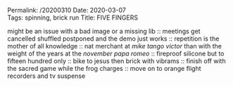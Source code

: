 Permalink: /20200310
Date: 2020-03-07  
Tags: spinning, brick run 
Title: FIVE FINGERS  
  
might be an issue with a bad image or a missing lib :: meetings get cancelled shuffled postponed and the demo just works :: repetition is the mother of all knowledge :: nat merchant at _mike tango victor_ than with the weight of the years at the _november papa romeo_ :: fireproof silicone but to fifteen hundred only :: bike to jesus then brick with vibrams :: finish off with the sacred game while the frog charges :: move on to orange flight recorders and tv suspense